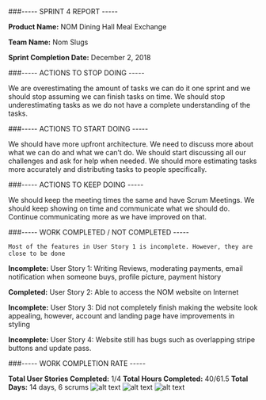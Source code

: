 ﻿###----- SPRINT 4 REPORT -----

**Product Name:** NOM Dining Hall Meal Exchange

**Team Name:** Nom Slugs

**Sprint Completion Date:** December 2, 2018

###----- ACTIONS TO STOP DOING -----

We are overestimating the amount of tasks we can do it one sprint and we should stop assuming we can finish tasks on time. We should stop underestimating tasks as we do not have a complete understanding of the tasks. 

###----- ACTIONS TO START DOING -----

We should have more upfront architecture. We need to discuss more about what we can do and what we can’t do. We should start discussing all our challenges and ask for help when needed. We should more estimating tasks more accurately and distributing tasks to people specifically.

###----- ACTIONS TO KEEP DOING -----

We should keep the meeting times the same and have Scrum Meetings. We should keep showing on time and communicate what we should do. Continue communicating more as we have improved on that. 

###----- WORK COMPLETED / NOT COMPLETED -----

    Most of the features in User Story 1 is incomplete. However, they are close to be done


**Incomplete:** User Story 1: Writing Reviews, moderating payments, email notification when someone buys, profile picture, payment history


**Completed:** User Story 2: Able to access the NOM website on Internet


**Incomplete:** User Story 3: Did not completely finish making the website look appealing, however, account and landing page have improvements in styling


**Incomplete:** User Story 4: Website still has bugs such as overlapping stripe buttons and update pass. 

###----- WORK COMPLETION RATE -----

**Total User Stories Completed:** 1/4
**Total Hours Completed:** 40/61.5
**Total Days:** 14 days, 6 scrums
![alt text](https://github.com/nicolleayon/NOM/blob/master/Documents/Sprint%204/FinishedScrumBoard.jpggit )
![alt text](https://github.com/nicolleayon/NOM/blob/master/Documents/Sprint%204/BurnUpChart.jpg)
![alt text](https://github.com/nicolleayon/NOM/blob/master/Documents/Sprint%204/burndown4.jpg)



